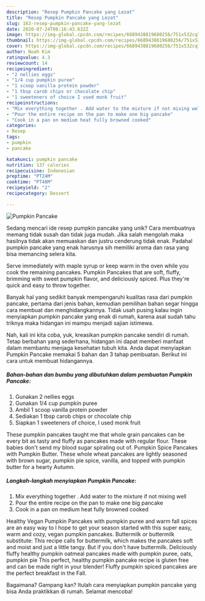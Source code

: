 ```yaml
---
description: "Resep Pumpkin Pancake yang Lezat"
title: "Resep Pumpkin Pancake yang Lezat"
slug: 163-resep-pumpkin-pancake-yang-lezat
date: 2020-07-24T06:16:43.632Z
image: https://img-global.cpcdn.com/recipes/6689438819680256/751x532cq70/pumpkin-pancake-recipe-main-photo.jpg
thumbnail: https://img-global.cpcdn.com/recipes/6689438819680256/751x532cq70/pumpkin-pancake-recipe-main-photo.jpg
cover: https://img-global.cpcdn.com/recipes/6689438819680256/751x532cq70/pumpkin-pancake-recipe-main-photo.jpg
author: Noah Kim
ratingvalue: 4.3
reviewcount: 14
recipeingredient:
- "2 nellies eggs"
- "1/4 cup pumpkin puree"
- "1 scoop vanilla protein powder"
- "1 tbsp carob chips or chocolate chip"
- "1 sweeteners of choice I used monk fruit"
recipeinstructions:
- "Mix everything together . Add water to the mixture if not mixing well"
- "Pour the entire recipe on the pan to make one big pancake"
- "Cook in a pan on medium heat fully browned cooked"
categories:
- Resep
tags:
- pumpkin
- pancake

katakunci: pumpkin pancake 
nutrition: 137 calories
recipecuisine: Indonesian
preptime: "PT24M"
cooktime: "PT48M"
recipeyield: "2"
recipecategory: Dessert

---
```



![Pumpkin Pancake](https://img-global.cpcdn.com/recipes/6689438819680256/751x532cq70/pumpkin-pancake-recipe-main-photo.jpg)

Sedang mencari ide resep pumpkin pancake yang unik? Cara membuatnya memang tidak susah dan tidak juga mudah. Jika salah mengolah maka hasilnya tidak akan memuaskan dan justru cenderung tidak enak. Padahal pumpkin pancake yang enak harusnya sih memiliki aroma dan rasa yang bisa memancing selera kita.

Serve immediately with maple syrup or keep warm in the oven while you cook the remaining pancakes. Pumpkin Pancakes that are soft, fluffy, brimming with sweet pumpkin flavor, and deliciously spiced. Plus they&#39;re quick and easy to throw together.

Banyak hal yang sedikit banyak mempengaruhi kualitas rasa dari pumpkin pancake, pertama dari jenis bahan, kemudian pemilihan bahan segar hingga cara membuat dan menghidangkannya. Tidak usah pusing kalau ingin menyiapkan pumpkin pancake yang enak di rumah, karena asal sudah tahu triknya maka hidangan ini mampu menjadi sajian istimewa.


Nah, kali ini kita coba, yuk, kreasikan pumpkin pancake sendiri di rumah. Tetap berbahan yang sederhana, hidangan ini dapat memberi manfaat dalam membantu menjaga kesehatan tubuh kita. Anda dapat menyiapkan Pumpkin Pancake memakai 5 bahan dan 3 tahap pembuatan. Berikut ini cara untuk membuat hidangannya.

<!--inarticleads1-->

##### Bahan-bahan dan bumbu yang dibutuhkan dalam pembuatan Pumpkin Pancake:

1. Gunakan 2 nellies eggs
1. Gunakan 1/4 cup pumpkin puree
1. Ambil 1 scoop vanilla protein powder
1. Sediakan 1 tbsp carob chips or chocolate chip
1. Siapkan 1 sweeteners of choice, I used monk fruit


These pumpkin pancakes taught me that whole grain pancakes can be every bit as tasty and fluffy as pancakes made with regular flour. These babies don&#39;t send my blood sugar spiraling out of. Pumpkin Spice Pancakes with Pumpkin Butter. These whole wheat pancakes are lightly seasoned with brown sugar, pumpkin pie spice, vanilla, and topped with pumpkin butter for a hearty Autumn. 

<!--inarticleads2-->

##### Langkah-langkah menyiapkan Pumpkin Pancake:

1. Mix everything together . Add water to the mixture if not mixing well
1. Pour the entire recipe on the pan to make one big pancake
1. Cook in a pan on medium heat fully browned cooked


Healthy Vegan Pumpkin Pancakes with pumpkin puree and warm fall spices are an easy way to I hope to get your season started with this super easy, warm and cozy, vegan pumpkin pancakes. Buttermilk or buttermilk substitute: This recipe calls for buttermilk, which makes the pancakes soft and moist and just a little tangy. But if you don&#39;t have buttermilk. Deliciously fluffy healthy pumpkin oatmeal pancakes made with pumpkin puree, oats, pumpkin pie This perfect, healthy pumpkin pancake recipe is gluten free and can be made right in your blender! Fluffy pumpkin spiced pancakes are the perfect breakfast in the Fall. 

Bagaimana? Gampang kan? Itulah cara menyiapkan pumpkin pancake yang bisa Anda praktikkan di rumah. Selamat mencoba!
